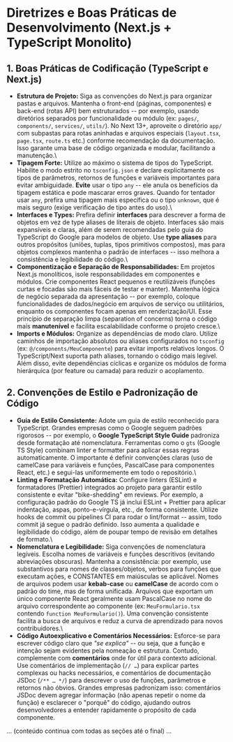 # Diretrizes e Boas Práticas de Desenvolvimento (Next.js + TypeScript Monolito)

## 1. Boas Práticas de Codificação (TypeScript e Next.js)

-   **Estrutura de Projeto:** Siga as convenções do Next.js para
    organizar pastas e arquivos. Mantenha o front-end (páginas,
    componentes) e back-end (rotas API) bem estruturados -- por exemplo,
    usando diretórios separados por funcionalidade ou módulo (ex:
    `pages/`, `components/`, `services/`, `utils/`). No Next 13+,
    aproveite o diretório `app/` com subpastas para rotas aninhadas e
    arquivos especiais (`layout.tsx`, `page.tsx`, `route.ts` etc.)
    conforme recomendação da documentação. Isso garante uma base de
    código organizada e modular, facilitando a manutenção.\
-   **Tipagem Forte:** Utilize ao máximo o sistema de tipos do
    TypeScript. Habilite o modo estrito no `tsconfig.json` e declare
    explicitamente os tipos de parâmetros, retornos de funções e
    variáveis importantes para evitar ambiguidade. **Evite** usar o tipo
    `any` -- ele anula os benefícios da tipagem estática e pode mascarar
    erros graves. Quando for tentador usar `any`, prefira uma tipagem
    mais específica ou o tipo `unknown`, que é mais seguro (exige
    verificação de tipo antes do uso).\
-   **Interfaces e Types:** Prefira definir **interfaces** para
    descrever a forma de objetos em vez de type aliases de literais de
    objeto. Interfaces são mais expansíveis e claras, além de serem
    recomendadas pelo guia do TypeScript do Google para modelos de
    objeto. Use **type aliases** para outros propósitos (uniões, tuplas,
    tipos primitivos compostos), mas para objetos complexos mantenha o
    padrão de interfaces -- isso melhora a consistência e legibilidade
    do código.\
-   **Componentização e Separação de Responsabilidades:** Em projetos
    Next.js monolíticos, isole responsabilidades em componentes e
    módulos. Crie componentes React pequenos e reutilizáveis (funções
    curtas e focadas são mais fáceis de testar e manter). Mantenha
    lógica de negócio separada da apresentação -- por exemplo, coloque
    funcionalidades de dados/negócio em arquivos de serviço ou
    utilitários, enquanto os componentes focam apenas em
    renderização/UI. Esse princípio de separação limpa (separation of
    concerns) torna o código mais **manutenível** e facilita
    escalabilidade conforme o projeto cresce.\
-   **Imports e Módulos:** Organize as dependências de modo claro.
    Utilize caminhos de importação absolutos ou aliases configurados no
    `tsconfig` (ex: `@/components/MeuComponente`) para evitar imports
    relativos longos. O TypeScript/Next suporta path aliases, tornando o
    código mais legível. Além disso, evite dependências cíclicas e
    organize os módulos de forma hierárquica (por feature ou camada)
    para reduzir o acoplamento.

## 2. Convenções de Estilo e Padronização de Código

-   **Guia de Estilo Consistente:** Adote um guia de estilo reconhecido
    para TypeScript. Grandes empresas como o Google seguem padrões
    rigorosos -- por exemplo, o **Google TypeScript Style Guide**
    padroniza desde formatação até nomenclatura. Ferramentas como o
    `gts` (Google TS Style) combinam linter e formatter para aplicar
    essas regras automaticamente. O importante é definir convenções
    claras (uso de camelCase para variáveis e funções, PascalCase para
    componentes React, etc.) e segui-las uniformemente em todo o
    repositório.\
-   **Linting e Formatação Automática:** Configure linters (ESLint) e
    formatadores (Prettier) integrados ao projeto para garantir estilo
    consistente e evitar "bike-shedding" em reviews. Por exemplo, a
    configuração padrão do Google TS já inclui ESLint + Prettier para
    aplicar indentação, aspas, ponto-e-vírgula, etc., de forma
    consistente. Utilize hooks de commit ou pipelines CI para rodar o
    lint/format -- assim, todo commit já segue o padrão definido. Isso
    aumenta a qualidade e legibilidade do código, além de poupar tempo
    de revisão em detalhes de formato.\
-   **Nomenclatura e Legibilidade:** Siga convenções de nomenclatura
    legíveis. Escolha nomes de variáveis e funções descritivos (evitando
    abreviações obscuras). Mantenha a consistência: por exemplo, use
    substantivos para nomes de classes/objetos, verbos para funções que
    executam ações, e CONSTANTES em maiúsculas se aplicável. Nomes de
    arquivos podem usar **kebab-case** ou **camelCase** de acordo com o
    padrão do time, mas de forma unificada. Arquivos que exportam um
    único componente React geralmente usam PascalCase no nome do arquivo
    correspondente ao componente (ex: `MeuFormulario.tsx` contendo
    `function MeuFormulario()`). Uma convenção consistente facilita a
    busca de arquivos e reduz a curva de aprendizado para novos
    contribuidores.\
-   **Código Autoexplicativo e Comentários Necessários:** Esforce-se
    para escrever código claro que *"se explica"* -- ou seja, que a
    função e intenção sejam evidentes pela nomeação e estrutura.
    Contudo, complemente com **comentários** onde for útil para contexto
    adicional. Use comentários de implementação (`// …`) para explicar
    partes complexas ou hacks necessários, e comentários de documentação
    JSDoc (`/** … */`) para descrever o uso de funções, parâmetros e
    retornos não óbvios. Grandes empresas padronizam isso: comentários
    JSDoc devem agregar informação (não apenas repetir o nome da função)
    e esclarecer o "porquê" do código, ajudando outros desenvolvedores a
    entender rapidamente o propósito de cada componente.

... (conteúdo continua com todas as seções até o final) ...
